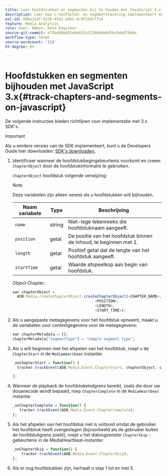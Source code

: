 ```yaml
---
title: Leer hoofdstukken en segmenten bij te houden met JavaScript 3.x
description: Leer hoe u hoofdstuk- en segmenttracering implementeert met de Media SDK in browser-apps (JS).
exl-id: 00ba11df-d226-45a2-a561-dc9f15dcf714
feature: Media Analytics
role: User, Admin, Data Engineer
source-git-commit: a73ba98e025e0a915a5136bb9e0d5bcbde875b0a
workflow-type: tm+mt
source-wordcount: '218'
ht-degree: 0%

---
```


# Hoofdstukken en segmenten bijhouden met JavaScript 3.x{#track-chapters-and-segments-on-javascript}

De volgende instructies bieden richtlijnen voor implementatie met 3.x SDK&#39;s.

>[!IMPORTANT]
>
> Als u eerdere versies van de SDK implementeert, kunt u de Developers Guide hier downloaden: [SDK&#39;s downloaden.](/help/getting-started/download-sdks.md)

1. Identificeer wanneer de hoofdstukbegingebeurtenis voorkomt en creeer `ChapterObject` door de hoofdstukinformatie te gebruiken.

   `ChapterObject` hoofdstuk volgende verwijzing:

   >[!NOTE]
   >
   >Deze variabelen zijn alleen vereist als u hoofdstukken wilt bijhouden.

   | Naam variabele | Type | Beschrijving |
   | --- | --- | --- |
   | `name` | string | Niet-lege tekenreeks die hoofdstuknaam aangeeft. |
   | `position` | getal | De positie van het hoofdstuk binnen de inhoud, te beginnen met 1. |
   | `length` | getal | Positief getal dat de lengte van het hoofdstuk aangeeft. |
   | `startTime` | getal | Waarde afspeelkop aan begin van hoofdstuk. |

   Object Chapter:

   ```js
   var chapterObject =
     ADB.Media.createChapterObject.createChapterObject(<CHAPTER_NAME>,
                                        <POSITION>,
                                        <LENGTH>,
                                        <START_TIME>);
   ```

1. Als u aangepaste metagegevens voor het hoofdstuk opneemt, maakt u de variabelen voor contextgegevens voor de metagegevens:

   ```js
   var chapterMetadata = {};
   chapterMetadata["segmentType"] = "Sample segment type";
   ```

1. Als u wilt beginnen met het afspelen van het hoofdstuk, roept u de `ChapterStart` in de `MediaHeartbeat` instantie:

   ```js
   _onChapterStart = function() {
     tracker.trackEvent(ADB.Media.Event.ChapterStart, chapterObject, chapterMetadata);
   
   };
   ```

1. Wanneer de playback de hoofdstukeindgrens bereikt, zoals die door uw douanecode wordt bepaald, roep `ChapterComplete` in de `MediaHeartbeat` instantie:

   ```js
   _onChapterComplete = function() {
      tracker.trackEvent(ADB.Media.Event.ChapterComplete);
   };
   ```

1. Als het afspelen van het hoofdstuk niet is voltooid omdat de gebruiker het hoofdstuk heeft overgeslagen (bijvoorbeeld als de gebruiker buiten de hoofdstukgrens zoekt), roept u het dialoogvenster `ChapterSkip` -gebeurtenis in de MediaHeartbeat-instantie:

   ```js
   _onChapterSkip = function() {
       tracker.trackEvent(ADB.Media.Event.ChapterSkip);
   };
   ```

1. Als er nog hoofdstukken zijn, herhaalt u stap 1 tot en met 5.
